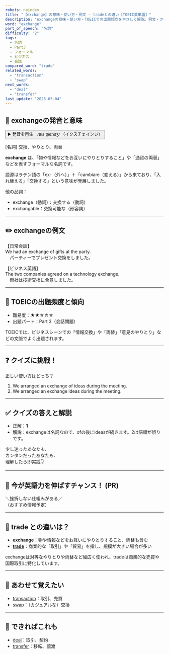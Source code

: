 ```yaml
---
robots: noindex
title: "【exchange】の意味・使い方・例文 ― tradeとの違い【TOEIC英単語】"
description: "exchangeの意味・使い方・TOEICでの出題傾向をやさしく解説。例文・クイズ付きでtradeとの違いもわかりやすく学べます。"
word: "exchange"
part_of_speech: "名詞"
difficulty: "2"
tags:
  - 名詞
  - Part3
  - フォーマル
  - ビジネス
  - 会議
compared_word: "trade"
related_words:
  - "transaction"
  - "swap"
next_words:
  - "deal"
  - "transfer"
last_update: "2025-05-04"
---
```


## 🔰 exchangeの発音と意味

<button class="play-audio" onclick="playTTS('exchange')">
  <span class="play-audio-main">
    ▶️ 発音を再生　/ɪksˈtʃeɪndʒ/
  </span>
  <span class="play-audio-sub">
    （イクスチェインジ）
  </span>
</button>

[名詞] 交換、やりとり、両替

**exchange** は、「物や情報などをお互いにやりとりすること」や「通貨の両替」などを表すフォーマルな名詞です。

語源はラテン語の「ex-（外へ）」＋「cambiare（変える）」から来ており、「入れ替える」「交換する」という意味が発展しました。

他の品詞：  
- exchange（動詞）：交換する（動詞）
- exchangable：交換可能な（形容詞）

---

## ✏️ exchangeの例文

【日常会話】  
We had an exchange of gifts at the party.  
　パーティーでプレゼント交換をしました。

【ビジネス英語】  
The two companies agreed on a technology exchange.  
　両社は技術交換に合意しました。

---

## 🎯 TOEICの出題頻度と傾向

- 難易度：★★☆☆☆
- 出題パート：Part 3（会話問題）

TOEICでは、ビジネスシーンでの「情報交換」や「両替」「意見のやりとり」などの文脈でよく出題されます。

---

## ❓ クイズに挑戦！

正しい使い方はどっち？

1. We arranged an exchange of ideas during the meeting.  
2. We arranged an exchange ideas during the meeting.

---

## ✅ クイズの答えと解説

- 正解：**1**
- 解説：exchangeは名詞なので、ofの後にideasが続きます。2は語順が誤りです。

少し迷ったあなたも、  
カンタンだったあなたも、  
理解したら即実践👇️

---

## 🚀 今が英語力を伸ばすチャンス！ (PR)

<div class="info-center">
＼挫折しない仕組みがある／<br>  
（おすすめ情報予定）
</div>

---

## 🤔  trade との違いは？

- **exchange**：物や情報などをお互いにやりとりすること、両替も含む
- **[trade](/word/trade/)**：商業的な「取引」や「貿易」を指し、規模が大きい場合が多い

exchangeは対等なやりとりや両替など幅広く使われ、tradeは商業的な売買や国際取引に特化しています。

---

## 🧩 あわせて覚えたい

- [transaction](/word/transaction/)：取引、売買
- [swap](/word/swap/)：（カジュアルな）交換

---

## 📖 できればこれも

- [deal](/word/deal/)：取引、契約
- [transfer](/word/transfer/)：移転、譲渡

<!-- cvid: aid23_bid35 -->
